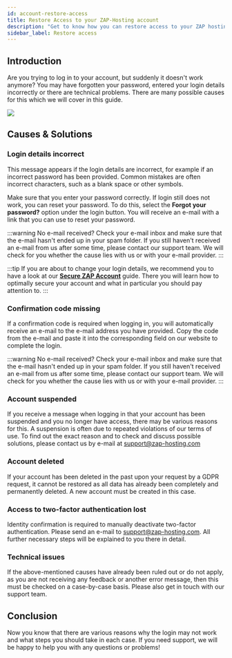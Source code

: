 ```yaml
---
id: account-restore-access
title: Restore Access to your ZAP-Hosting account
description: "Get to know how you can restore access to your ZAP hosting account"
sidebar_label: Restore access
---
```




## Introduction

Are you trying to log in to your account, but suddenly it doesn't work anymore? You may have forgotten your password, entered your login details incorrectly or there are technical problems. There are many possible causes for this which we will cover in this guide.

![](https://screensaver01.zap-hosting.com/index.php/s/HSxdStAXyMK95ps/preview)



## Causes & Solutions



### Login details incorrect

This message appears if the login details are incorrect, for example if an incorrect password has been provided. Common mistakes are often incorrect characters, such as a blank space or other symbols.

Make sure that you enter your password correctly. If login still does not work, you can reset your password. To do this, select the **Forgot your password?** option under the login button. You will receive an e-mail with a link that you can use to reset your password.

:::warning No e-mail received?
Check your e-mail inbox and make sure that the e-mail hasn't ended up in your spam folder. If you still haven't received an e-mail from us after some time, please contact our support team. We will check for you whether the cause lies with us or with your e-mail provider.
:::

:::tip
If you are about to change your login details, we recommend you to have a look at our **[Secure ZAP Account](account-security.md)** guide. There you will learn how to optimally secure your account and what in particular you should pay attention to.
:::



### Confirmation code missing

If a confirmation code is required when logging in, you will automatically receive an e-mail to the e-mail address you have provided. Copy the code from the e-mail and paste it into the corresponding field on our website to complete the login.

:::warning No e-mail received?
Check your e-mail inbox and make sure that the e-mail hasn't ended up in your spam folder. If you still haven't received an e-mail from us after some time, please contact our support team. We will check for you whether the cause lies with us or with your e-mail provider.
:::


### Account suspended
If you receive a message when logging in that your account has been suspended and you no longer have access, there may be various reasons for this. A suspension is often due to repeated violations of our terms of use. To find out the exact reason and to check and discuss possible solutions, please contact us by e-mail at [support@zap-hosting.com](mailto:support@zap-hosting.com)



### Account deleted

If your account has been deleted in the past upon your request by a GDPR request, it cannot be restored as all data has already been completely and permanently deleted. A new account must be created in this case.

### Access to two-factor authentication lost
Identity confirmation is required to manually deactivate two-factor authentication. Please send an e-mail to [support@zap-hosting.com](mailto:support@zap-hosting.com). All further necessary steps will be explained to you there in detail. 


### Technical issues
If the above-mentioned causes have already been ruled out or do not apply, as you are not receiving any feedback or another error message, then this must be checked on a case-by-case basis. Please also get in touch with our support team. 




## Conclusion

Now you know that there are various reasons why the login may not work and what steps you should take in each case. If you need support, we will be happy to help you with any questions or problems!





